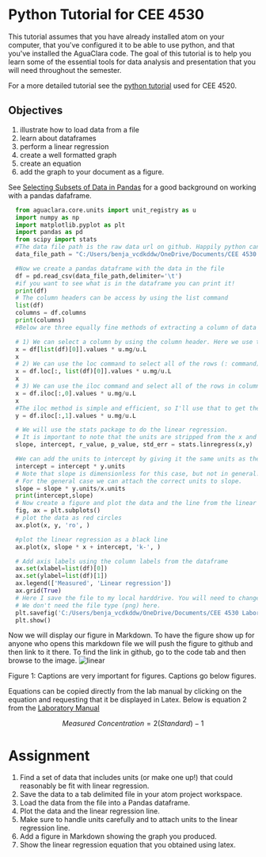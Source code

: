 # Python Tutorial for CEE 4530

This tutorial assumes that you have already installed atom on your computer, that you've configured it to be able to use python, and that you've installed the AguaClara code. The goal of this tutorial is to help you learn some of the essential tools for data analysis and presentation that you will need throughout the semester.

For a more detailed tutorial see the [python tutorial](https://aguaclara.github.io/Textbook/Introduction/Python_Tutorial.html) used for CEE 4520.

## Objectives

1. illustrate how to load data from a file
1. learn about dataframes
1. perform a linear regression
1. create a well formatted graph
1. create an equation
1. add the graph to your document as a figure.

See [Selecting Subsets of Data in Pandas](https://medium.com/dunder-data/selecting-subsets-of-data-in-pandas-6fcd0170be9c) for a good background on working with a pandas dafaframe.

```python
  from aguaclara.core.units import unit_registry as u
  import numpy as np
  import matplotlib.pyplot as plt
  import pandas as pd
  from scipy import stats
  #The data file path is the raw data url on github. Happily python can read directly from a web page.
  data_file_path = "C:/Users/benja_vcdkddw/OneDrive/Documents/CEE 4530 Laboratory for Environmental Engineering/linear_regression_data.tsv"

  #Now we create a pandas dataframe with the data in the file
  df = pd.read_csv(data_file_path,delimiter='\t')
  #if you want to see what is in the dataframe you can print it!
  print(df)
  # The column headers can be access by using the list command
  list(df)
  columns = df.columns
  print(columns)
  #Below are three equally fine methods of extracting a column of data from the pandas dataframe.

  # 1) We can select a column by using the column header. Here we use the column header by selecting one array element from the list command.
  x = df[list(df)[0]].values * u.mg/u.L
  x
  # 2) We can use the loc command to select all of the rows (: command) and the column with the label given by list(df)[0].
  x = df.loc[:, list(df)[0]].values * u.mg/u.L
  x
  # 3) We can use the iloc command and select all of the rows in column 0.
  x = df.iloc[:,0].values * u.mg/u.L
  x
  #The iloc method is simple and efficient, so I'll use that to get the y values.
  y = df.iloc[:,1].values * u.mg/u.L

  # We will use the stats package to do the linear regression.
  # It is important to note that the units are stripped from the x and y arrays when processed by the stats package.
  slope, intercept, r_value, p_value, std_err = stats.linregress(x,y)

  #We can add the units to intercept by giving it the same units as the y values.
  intercept = intercept * y.units
  # Note that slope is dimensionless for this case, but not in general!
  # For the general case we can attach the correct units to slope.
  slope = slope * y.units/x.units
  print(intercept,slope)
  # Now create a figure and plot the data and the line from the linear regression.
  fig, ax = plt.subplots()
  # plot the data as red circles
  ax.plot(x, y, 'ro', )

  #plot the linear regression as a black line
  ax.plot(x, slope * x + intercept, 'k-', )

  # Add axis labels using the column labels from the dataframe
  ax.set(xlabel=list(df)[0])
  ax.set(ylabel=list(df)[1])
  ax.legend(['Measured', 'Linear regression'])
  ax.grid(True)
  # Here I save the file to my local harddrive. You will need to change this to work on your computer.
  # We don't need the file type (png) here.
  plt.savefig('C:/Users/benja_vcdkddw/OneDrive/Documents/CEE 4530 Laboratory for Environmental Engineering/linear_regression_data')
  plt.show()

```

Now we will display our figure in Markdown. To have the figure show up for anyone who opens this markdown file we will push the figure to github and then link to it there. To find the link in github, go to the code tab and then browse to the image.
![linear](https://github.com/monroews/CEE4530/blob/master/images/linear.png)

Figure 1: Captions are very important for figures. Captions go below figures.


Equations can be copied directly from the lab manual by clicking on the equation and requesting that it be displayed in Latex. Below is equation 2 from the [Laboratory Manual](https://monroews.github.io/EnvEngLabTextbook/Laboratory_Measurements/Laboratory_Measurements.html)


$$Measured\,\,Concentration = 2(Standard)-1$$


# Assignment

1) Find a set of data that includes units (or make one up!) that could reasonably be fit with linear regression.
1) Save the data to a tab delimited file in your atom project workspace.
1) Load the data from the file into a Pandas dataframe.
1) Plot the data and the linear regression line.
1) Make sure to handle units carefully and to attach units to the linear regression line.
1) Add a figure in Markdown showing the graph you produced.
1) Show the linear regression equation that you obtained using latex.
